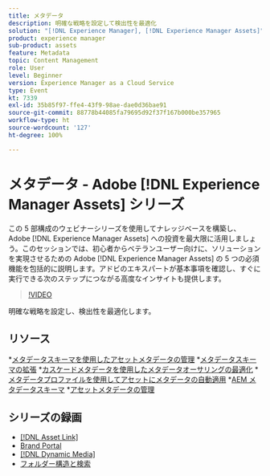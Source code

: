 ```yaml
---
title: メタデータ
description: 明確な戦略を設定して検出性を最適化
solution: "[!DNL Experience Manager], [!DNL Experience Manager Assets]"
product: experience manager
sub-product: assets
feature: Metadata
topic: Content Management
role: User
level: Beginner
version: Experience Manager as a Cloud Service
type: Event
kt: 7339
exl-id: 35b85f97-ffe4-43f9-98ae-dae0d36bae91
source-git-commit: 88778b44085fa79695d92f37f167b000be357965
workflow-type: ht
source-wordcount: '127'
ht-degree: 100%

---
```


# メタデータ - Adobe [!DNL Experience Manager Assets] シリーズ

この 5 部構成のウェビナーシリーズを使用してナレッジベースを構築し、Adobe [!DNL Experience Manager Assets] への投資を最大限に活用しましょう。このセッションでは、初心者からベテランユーザー向けに、ソリューションを実現させるための Adobe [!DNL Experience Manager Assets] の 5 つの必須機能を包括的に説明します。アドビのエキスパートが基本事項を確認し、すぐに実行できる次のステップにつながる高度なインサイトも提供します。

>[!VIDEO](https://video.tv.adobe.com/v/332134/?quality=12&learn=on&hidetitle=true)

明確な戦略を設定し、検出性を最適化します。

## リソース

*[メタデータスキーマを使用したアセットメタデータの管理](https://experienceleague.adobe.com/ja/docs/experience-manager-learn/assets/authoring/metadata)
*[メタデータスキーマの拡張](https://experienceleague.adobe.com/ja/docs/experience-manager-learn/assets/configuring/metadata-schemas)
*[カスケードメタデータを使用したメタデータオーサリングの最適化](https://experienceleague.adobe.com/ja/docs/experience-manager-learn/assets/metadata/cascade-metadata-feature-video-use)
*[メタデータプロファイルを使用してアセットにメタデータの自動適用](https://experienceleague.adobe.com/ja/docs/experience-manager-learn/assets/configuring/metadata-profiles)
*[AEM メタデータスキーマ](https://experienceleague.adobe.com/ja/docs/experience-manager-65/content/assets/administer/metadata-schemas#administer)
*[アセットメタデータの管理](https://experienceleague.adobe.com/ja/docs/experience-manager-65/content/assets/using/metadata#RegisteringacustomnamespacewithinAEM)

## シリーズの録画

* [[!DNL Asset Link]](asset-link.md)
* [Brand Portal](brand-portal.md)
* [[!DNL Dynamic Media]](dynamic-media.md)
* [フォルダー構造と検索](folder-structure-search.md)
